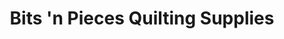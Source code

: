 ---
title: "Bits 'n Pieces Quilting Supplies"
url: /wayne/bits-n-pieces-quilting-supplies/
shop: sewing
---